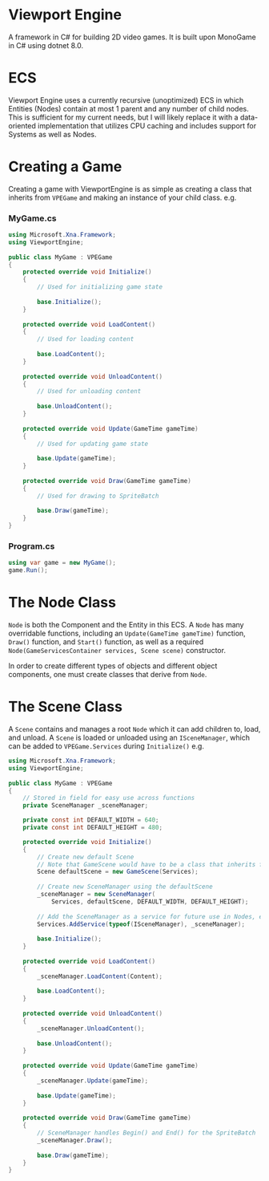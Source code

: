 ﻿# Viewport Engine

A framework in C# for building 2D video games. It is built upon MonoGame in C# using dotnet 8.0.

# ECS

Viewport Engine uses a currently recursive (unoptimized) ECS in which Entities (Nodes) contain at most 1 parent and any number of child nodes. This is sufficient for my current needs, but I will likely replace it with a data-oriented implementation that utilizes CPU caching and includes support for Systems as well as Nodes.

# Creating a Game

Creating a game with ViewportEngine is as simple as creating a class that inherits from `VPEGame` and making an instance of your child class.
e.g.

### MyGame.cs
~~~c#
using Microsoft.Xna.Framework;  
using ViewportEngine;  
  
public class MyGame : VPEGame  
{
	protected override void Initialize()  
	{  
		// Used for initializing game state
		
		base.Initialize();
	}
	
	protected override void LoadContent()  
	{  
		// Used for loading content
		
		base.LoadContent();  
	}
	
	protected override void UnloadContent()  
	{  
		// Used for unloading content
		
		base.UnloadContent();  
	}
	
	protected override void Update(GameTime gameTime)  
	{  
		// Used for updating game state  
		
		base.Update(gameTime);
	}
	
	protected override void Draw(GameTime gameTime)  
	{  
		// Used for drawing to SpriteBatch  
		
		base.Draw(gameTime);
	}  
}
~~~
### Program.cs
~~~c#
using var game = new MyGame();  
game.Run();
~~~

# The Node Class
`Node` is both the Component and the Entity in this ECS. A `Node` has many overridable functions, including an `Update(GameTime gameTime)` function, `Draw()` function, and `Start()` function, as well as a required `Node(GameServicesContainer services, Scene scene)` constructor.

In order to create different types of objects and different object components, one must create classes that derive from `Node`.

# The Scene Class
A `Scene` contains and manages a root `Node` which it can add children to, load, and unload. A `Scene` is loaded or unloaded using an `ISceneManager`, which can be added to `VPEGame.Services` during `Initialize()`
e.g.
~~~c#
using Microsoft.Xna.Framework;  
using ViewportEngine;  
  
public class MyGame : VPEGame  
{
	// Stored in field for easy use across functions
	private SceneManager _sceneManager;

	private const int DEFAULT_WIDTH = 640;
	private const int DEFAULT_HEIGHT = 480;

	protected override void Initialize()  
	{  
		// Create new default Scene
		// Note that GameScene would have to be a class that inherits from Scene
		Scene defaultScene = new GameScene(Services);
		
		// Create new SceneManager using the defaultScene  
		_sceneManager = new SceneManager(
			Services, defaultScene, DEFAULT_WIDTH, DEFAULT_HEIGHT);
			
		// Add the SceneManager as a service for future use in Nodes, etc. 	
		Services.AddService(typeof(ISceneManager), _sceneManager);
		
		base.Initialize();
	}
	
	protected override void LoadContent()  
	{  
		_sceneManager.LoadContent(Content);
		
		base.LoadContent();  
	}
	
	protected override void UnloadContent()  
	{  
		_sceneManager.UnloadContent();
		
		base.UnloadContent();  
	}
	
	protected override void Update(GameTime gameTime)  
	{  
		_sceneManager.Update(gameTime);
		
		base.Update(gameTime);
	}
	
	protected override void Draw(GameTime gameTime)  
	{  
		// SceneManager handles Begin() and End() for the SpriteBatch
		_sceneManager.Draw();
		
		base.Draw(gameTime);
	}  
}
~~~
